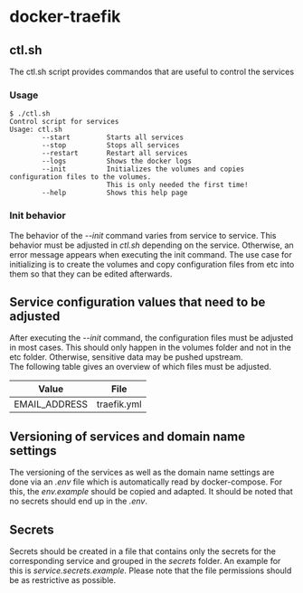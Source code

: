 # docker-traefik

## ctl.sh
The ctl.sh script provides commandos that are useful to control the services
### Usage
```
$ ./ctl.sh 
Control script for services
Usage: ctl.sh
        --start         Starts all services
        --stop          Stops all services
        --restart       Restart all services
        --logs          Shows the docker logs
        --init          Initializes the volumes and copies configuration files to the volumes.
                        This is only needed the first time!
        --help          Shows this help page
```
### Init behavior

The behavior of the *--init* command varies from service to service. This behavior must be adjusted in *ctl.sh* depending on the service. Otherwise, an error message appears when executing the init command. The use case for initializing is to create the volumes and copy configuration files from etc into them so that they can be edited afterwards.

## Service configuration values that need to be adjusted 
After executing the *--init* command, the configuration files must be adjusted in most cases. This should only happen in the volumes folder and not in the etc folder. Otherwise, sensitive data may be pushed upstream.  
The following table gives an overview of which files must be adjusted.

| Value         | File        |
| ------------- | ----------- |
| EMAIL_ADDRESS | traefik.yml |

## Versioning of services and domain name settings
The versioning of the services as well as the domain name settings are done via an *.env* file which is automatically read by docker-compose. For this, the *env.example* should be copied and adapted. It should be noted that no secrets should end up in the *.env*.

## Secrets
Secrets should be created in a file that contains only the secrets for the corresponding service
and grouped in the *secrets* folder. An example for this is *service.secrets.example*. Please note that the file permissions should be as restrictive as possible.